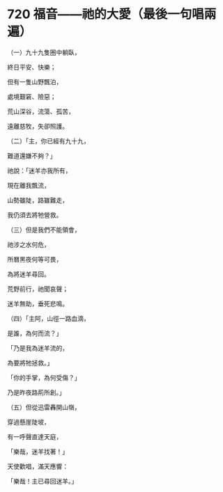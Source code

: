 # 720 福音——祂的大愛（最後一句唱兩遍）

（一）九十九隻圈中躺臥，

終日平安、快樂；

但有一隻山野飄泊，

處境艱窘、險惡；

荒山深谷，流蕩、孤苦，

遠離慈牧，失卻照護。

（二）「主，你已經有九十九，

難道還嫌不夠？」

祂說：「迷羊亦我所有，

現在離我飄流，

山勢雖陡，路雖難走，

我仍須去將牠營救。

（三）但是我們不能領會，

祂涉之水何危，

所曆黑夜何等可畏，

為將迷羊尋回。

荒野前行，祂聞哀聲；

迷羊無助，垂死悲鳴。

（四）「主阿，山徑一路血滴，

是誰，為何而流？」

「乃是我為迷羊流的，

為要將牠拯救。」

「你的手掌，為何受傷？」

乃是昨夜路荊所創。」

（五）但從迅雷轟開山嶺，

穿過懸崖陡坡，

有一呼聲直達天庭，

「樂哉，迷羊找著！」

天使歡唱，滿天應響：

「樂哉！主已尋回迷羊。」

